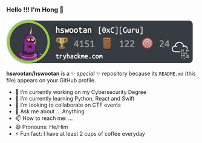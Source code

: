 ### Hello !!! I'm Hong 👋

<img src="tryhackme.png" alt="TryHackMe">

**hswootan/hswootan** is a ✨ _special_ ✨ repository because its `README.md` (this file) appears on your GitHub profile.

- 🔭 I’m currently working on my Cybersecurity Degree
- 🌱 I’m currently learning Python, React and Swift
- 👯 I’m looking to collaborate on CTF events
- 💬 Ask me about ... Anything
- 📫 How to reach me: ...
- 😄 Pronouns: He/Him
- ⚡ Fun fact: I have at least 2 cups of coffee everyday

